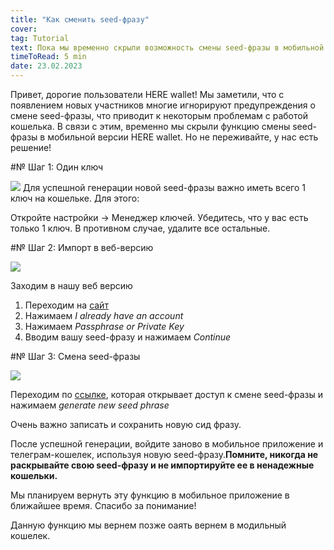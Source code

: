 ```yaml
---
title: "Как сменить seed-фразу"
cover: 
tag: Tutorial
text: Пока мы временно скрыли возможность смены seed-фразы в мобильной версии HERE wallet, мы расскажем про способ сменить seed-фразу через нашу веб версию кошелька.
timeToRead: 5 min
date: 23.02.2023
---
```


Привет, дорогие пользователи HERE wallet! Мы заметили, что с появлением новых участников многие игнорируют предупреждения о смене seed-фразы, что приводит к некоторым проблемам с работой кошелька. В связи с этим, временно мы скрыли функцию смены seed-фразы в мобильной версии HERE wallet. Но не переживайте, у нас есть решение!

#№ Шаг 1: Один ключ

![](https://storage.herewallet.app/upload/7d7e9a5b-5ba7-4ed8-9927-451d6f739b29.png)
Для успешной генерации новой seed-фразы важно иметь всего 1 ключ на кошельке. Для этого:

Откройте настройки -> Менеджер ключей.
Убедитесь, что у вас есть только 1 ключ. В противном случае, удалите все остальные. 

#№ Шаг 2: Импорт в веб-версию

![](https://storage.herewallet.app/upload/11de3e77-a07c-4037-8aba-ebf790dfe8f4.PNG)

Заходим в нашу веб версию
1) Переходим на [сайт](https://my.herewallet.app/)
2) Нажимаем *I already have an account*
3) Нажимаем *Passphrase or Private Key*
4) Вводим вашу seed-фразу и нажимаем *Continue*

#№ Шаг 3: Смена seed-фразы

![](https://storage.herewallet.app/upload/cc3d61dd-a432-429a-80e7-73aea1790141.PNG)

Переходим по [ссылке](https://beta.herewallet.app/settings/passphrase?change-seed), которая открывает доступ к смене seed-фразы и 
нажимаем *generate new seed phrase*

Очень важно записать и сохранить новую сид фразу.

После успешной генерации, войдите заново в мобильное приложение и телеграм-кошелек, используя новую seed-фразу.**Помните, никогда не раскрывайте свою seed-фразу и не импортируйте ее в ненадежные кошельки.**

Мы планируем вернуть эту функцию в мобильное приложение в ближайшее время. Спасибо за понимание!

Данную функцию мы вернем позже оаять вернем в модильный кошелек.
